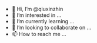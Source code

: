 - 👋 Hi, I’m @qiuxinzhin
- 👀 I’m interested in ...
- 🌱 I’m currently learning ...
- 💞️ I’m looking to collaborate on ...
- 📫 How to reach me ...

<!---
qiuxinzhin/qiuxinzhin is a ✨ special ✨ repository because its `README.md` (this file) appears on your GitHub profile.
You can click the Preview link to take a look at your changes.
--->
